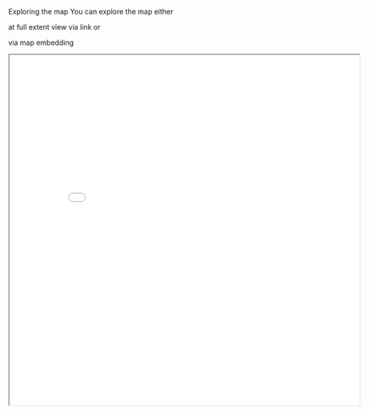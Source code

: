 Exploring the map
You can explore the map either

at full extent view via link
or

via map embedding
<iframe src="map.html" height="700" width="700"></iframe>
